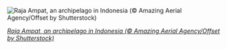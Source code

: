 
![Raja Ampat, an archipelago in Indonesia (© Amazing Aerial Agency/Offset by Shutterstock)](https://cn.bing.com//th?id=OHR.RajaAmpat_EN-US7737563013_1920x1080.jpg&rf=LaDigue_1920x1080.jpg&pid=hp)

*[Raja Ampat, an archipelago in Indonesia (© Amazing Aerial Agency/Offset by Shutterstock)](https://www.bing.com/search?q=raja+ampat+indonesia&form=hpcapt&filters=HpDate%3a%2220210331_0700%22)*
